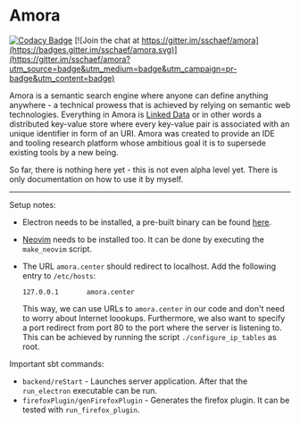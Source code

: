 # Amora

[![Codacy Badge](https://api.codacy.com/project/badge/Grade/3e318e6272634762a7d3de5138c690ef)](https://www.codacy.com/app/mail_2843/amora?utm_source=github.com&utm_medium=referral&utm_content=sschaef/amora&utm_campaign=badger)
[![Join the chat at https://gitter.im/sschaef/amora](https://badges.gitter.im/sschaef/amora.svg)](https://gitter.im/sschaef/amora?utm_source=badge&utm_medium=badge&utm_campaign=pr-badge&utm_content=badge)

Amora is a semantic search engine where anyone can define anything anywhere - a technical prowess that is achieved by relying on semantic web technologies. Everything in Amora is [Linked Data](https://en.wikipedia.org/wiki/Linked_data) or in other words a distributed key-value store where every key-value pair is associated with an unique identifier in form of an URI. Amora was created to provide an IDE and tooling research platform whose ambitious goal it is to supersede existing tools by a new being.

So far, there is nothing here yet - this is not even alpha level yet. There is only documentation on how to use it by myself.

---

Setup notes:

- Electron needs to be installed, a pre-built binary can be found [here](https://github.com/atom/electron/releases).

- [Neovim](https://github.com/neovim/neovim) needs to be installed too. It can be done by executing the `make_neovim` script.

- The URL `amora.center` should redirect to localhost. Add the following entry to `/etc/hosts`:

  ```
  127.0.0.1       amora.center
  ```

  This way, we can use URLs to `amora.center` in our code and don't need to worry about Internet loookups. Furthermore, we also want to specify a port redirect from port 80 to the port where the server is listening to. This can be achieved by running the script `./configure_ip_tables` as root.

Important sbt commands:

- `backend/reStart` - Launches server application. After that the `run_electron` executable can be run.
- `firefoxPlugin/genFirefoxPlugin` - Generates the firefox plugin. It can be tested with `run_firefox_plugin`.

